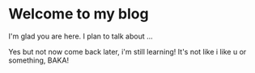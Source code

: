 # Welcome to my blog

I'm glad you are here. I plan to talk about ...

Yes but not now come back later, i'm still learning!
It's not like i like u or something, BAKA!
